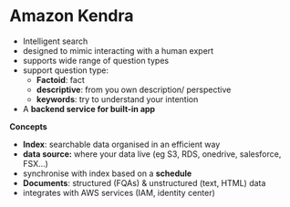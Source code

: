# Amazon Kendra

- Intelligent search
- designed to mimic interacting with a human expert
- supports wide range of question types
- support question type:
    - **Factoid**: fact
    - **descriptive**: from you own description/ perspective
    - **keywords**: try to understand your intention
- A **backend service for built-in app**

**Concepts**

- **Index**: searchable data organised in an efficient way
- **data source:** where your data live (eg S3, RDS, onedrive, salesforce, FSX…)
- synchronise with index based on a **schedule**
- **Documents**: structured (FQAs) & unstructured (text, HTML) data
- integrates with AWS services (IAM, identity center)
